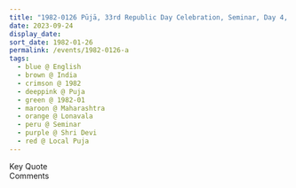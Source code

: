 ```yaml
---
title: "1982-0126 Pūjā, 33rd Republic Day Celebration, Seminar, Day 4, Lonavala (67 kms NNW of Pune), Maharashtra, India"
date: 2023-09-24
display_date: 
sort_date: 1982-01-26
permalink: /events/1982-0126-a
tags:
  - blue @ English
  - brown @ India
  - crimson @ 1982
  - deeppink @ Puja
  - green @ 1982-01
  - maroon @ Maharashtra
  - orange @ Lonavala
  - peru @ Seminar
  - purple @ Shri Devi
  - red @ Local Puja
---
```


<wave-list>
  <list-title color="green" width="75">Key Quote</list-title>
  <list-item color="BlanchedAlmond"  width="200"></list-item>
  <list-item color="Lavender"></list-item>
  <list-item color="BlanchedAlmond"></list-item>
</wave-list>

<br>

<wave-list>
  <list-title color="green" width="75">Comments</list-title>
  <list-item color="BlanchedAlmond"  width="200"></list-item>
  <list-item color="Lavender"></list-item>
  <list-item color="BlanchedAlmond"></list-item>
</wave-list>